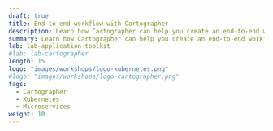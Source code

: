 ```yaml
---
draft: true
title: End-to-end workflow with Cartographer
description: Learn how Cartographer can help you create an end-to-end workflow
summary: Learn how Cartographer can help you create an end-to-end workflow
lab: lab-application-toolkit
#lab: lab-cartographer
length: 15
logo: "images/workshops/logo-kubernetes.png"
#logo: "images/workshops/logo-cartographer.png"
tags:
  - Cartographer
  - Kubernetes
  - Microservices
weight: 10
---
```

